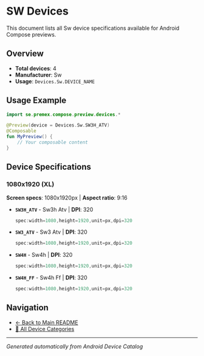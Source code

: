 # SW Devices

This document lists all Sw device specifications available for Android Compose previews.

## Overview

- **Total devices**: 4
- **Manufacturer**: Sw
- **Usage**: `Devices.Sw.DEVICE_NAME`

## Usage Example

```kotlin
import se.premex.compose.preview.devices.*

@Preview(device = Devices.Sw.SW3H_ATV)
@Composable
fun MyPreview() {
    // Your composable content
}
```

## Device Specifications

### 1080x1920 (XL)

**Screen specs**: 1080x1920px | **Aspect ratio**: 9:16

- **`SW3H_ATV`** - Sw3h Atv | **DPI**: 320
  ```kotlin
  spec:width=1080,height=1920,unit=px,dpi=320
  ```

- **`SW3_ATV`** - Sw3 Atv | **DPI**: 320
  ```kotlin
  spec:width=1080,height=1920,unit=px,dpi=320
  ```

- **`SW4H`** - Sw4h | **DPI**: 320
  ```kotlin
  spec:width=1080,height=1920,unit=px,dpi=320
  ```

- **`SW4H_FF`** - Sw4h Ff | **DPI**: 320
  ```kotlin
  spec:width=1080,height=1920,unit=px,dpi=320
  ```

## Navigation

- [← Back to Main README](../../README.md)
- [📱 All Device Categories](../README.md)

---
*Generated automatically from Android Device Catalog*
